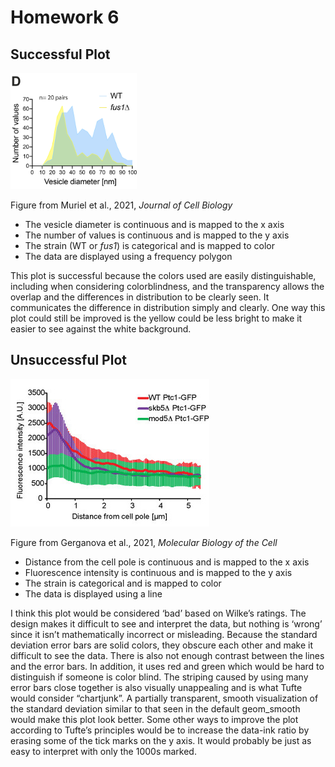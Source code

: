 Homework 6
================

## Successful Plot

<img src="hw_6_images/hw_6_good_plot.png" style="width:40.0%" />

Figure from Muriel et al., 2021, *Journal of Cell Biology*

-   The vesicle diameter is continuous and is mapped to the x axis
-   The number of values is continuous and is mapped to the y axis
-   The strain (WT or *fus1*) is categorical and is mapped to color
-   The data are displayed using a frequency polygon

This plot is successful because the colors used are easily
distinguishable, including when considering colorblindness, and the
transparency allows the overlap and the differences in distribution to
be clearly seen. It communicates the difference in distribution simply
and clearly. One way this plot could still be improved is the yellow
could be less bright to make it easier to see against the white
background.

## Unsuccessful Plot

![unsuccessful plot](hw_6_images/hw_6_bad_plot.jpg)

Figure from Gerganova et al., 2021, *Molecular Biology of the Cell*

-   Distance from the cell pole is continuous and is mapped to the x
    axis
-   Fluorescence intensity is continuous and is mapped to the y axis
-   The strain is categorical and is mapped to color
-   The data is displayed using a line

I think this plot would be considered ‘bad’ based on Wilke’s ratings.
The design makes it difficult to see and interpret the data, but nothing
is ‘wrong’ since it isn’t mathematically incorrect or misleading.
Because the standard deviation error bars are solid colors, they obscure
each other and make it difficult to see the data. There is also not
enough contrast between the lines and the error bars. In addition, it
uses red and green which would be hard to distinguish if someone is
color blind. The striping caused by using many error bars close together
is also visually unappealing and is what Tufte would consider
“chartjunk”. A partially transparent, smooth visualization of the
standard deviation similar to that seen in the default geom\_smooth
would make this plot look better. Some other ways to improve the plot
according to Tufte’s principles would be to increase the data-ink ratio
by erasing some of the tick marks on the y axis. It would probably be
just as easy to interpret with only the 1000s marked.
